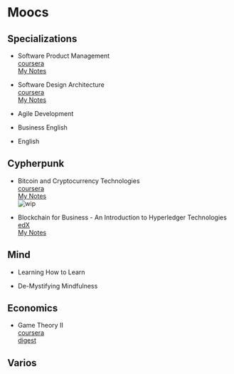 # Moocs 

## Specializations

- Software Product Management  
[coursera](https://www.coursera.org/specializations/product-management)  
[My Notes](specialization/software-product-management/readme.md)  

- Software Design Architecture  
[coursera](https://www.coursera.org/specializations/software-design-architecture)  
[My Notes](specialization/software-design-architecture/readme.md)  

- Agile Development

- Business English

- English

## Cypherpunk

- Bitcoin and Cryptocurrency Technologies  
[coursera](https://www.coursera.org/learn/cryptocurrency/home/welcome)  
[My Notes](cypherpunk/bitcoin-crypto-tech/readme.md)  
![wip](https://img.shields.io/badge/wip-10%25-yellow.svg)  

- Blockchain for Business - An Introduction to Hyperledger Technologies  
[edX](https://www.edx.org/course/blockchain-business-introduction-linuxfoundationx-lfs171x)  
[My Notes](cypherpunk/hyperledger-intro/readme.md)  

## Mind

- Learning How to Learn

- De-Mystifying Mindfulness

## Economics

- Game Theory II  
  [coursera](https://www.coursera.org/learn/game-theory-2)  
  [digest](economics/game-theory-II/readme.md)  

## Varios